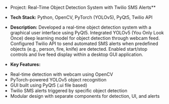 - Project: Real-Time Object Detection System with Twilio SMS Alerts**

- **Tech Stack:** Python, OpenCV, PyTorch (YOLOv5), PyQt5, Twilio API

- **Description:**
Developed a real-time object detection system with a graphical user interface using PyQt5. Integrated YOLOv5 (You Only Look Once) deep learning model for object detection through webcam feed. Configured Twilio API to send automated SMS alerts when predefined objects (e.g., person, fire, knife) are detected. Enabled start/stop controls and live feed display within a desktop GUI application.

- **Key Features:**
* Real-time detection with webcam using OpenCV
* PyTorch-powered YOLOv5 object recognition
* GUI built using PyQt5 (.ui file based)
* Twilio SMS alerts triggered by specific object detection
* Modular design with separate components for detection, UI, and alerts
